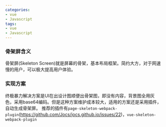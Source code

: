 ```yaml
---
categories:
- vue
- Javascript
tags:
- vue
- Javascript
---
```

### 骨架屏含义
骨架屏(Skeleton Screen)就是屏幕的骨架，基本布局框架。简约大方，对于网速慢的用户，可以极大提高用户体验。
### 实现方案
终极暴力解决方案是UI在出设计图顺便出骨架图，即没有内容，背景图全用灰色，采用base64编码。但是这种方案维护成本较大，适用的方案还是采用插件，自动生成骨架屏。
推荐的插件有`page-skeleton-webpack-plugin`(https://github.com/Jocs/jocs.github.io/issues/22)，`vue-skeleton-webpack-plugin`